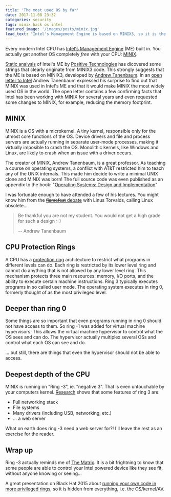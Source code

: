 ```yaml
---
title: 'The most used OS by far'
date: 2017-11-08 23:32
categories: security
tags: minix hack os intel 
featured_image: '/images/posts/minix.jpg'
lead_text: "Intel's Management Engine is based on MINIX3, so it is the most widely used OS in the world."
---
```


Every modern Intel CPU has [Intel's Management Engine](https://www.eff.org/deeplinks/2017/05/intels-management-engine-security-hazard-and-users-need-way-disable-it) (ME) built in. You actually get another OS completely _free_ with your CPU: [MINIX](http://www.minix3.org).

[Static analysis](http://blog.ptsecurity.com/2017/04/intel-me-way-of-static-analysis.html)
of Intel's ME by [Positive Technologies](http://blog.ptsecurity.com) has dicovered some
strings that clearly originate from MINIX3 code. This strongly suggests
that the ME is based on MINIX3, developed by [Andrew Tanenbaum](http://www.cs.vu.nl/~ast/).
In an [open letter to Intel](http://www.cs.vu.nl/~ast/intel/) Andrew
Tanenbaum expressed his surprise to find out that MINIX was used in Intel's
ME and that it would make MINIX the most widely used OS in the world. 
The open letter contains a few confirming facts that Intel has been 
working with MINIX for several years and even requested some changes to 
MINIX, for example, reducing the memory footprint.

## MINIX
MINIX is a OS with a microkernel. A tiny kernel, responsible only for the
utmost core functions of the OS. Device drivers and file and process servers
are actually running in separate user-mode processes, making it virtually 
imposible to crash the OS. Monolithic kernels, like Windows and Linux, are
likely to crash when an issue with a driver occurs.

The creator of MINIX, Andrew Tanenbaum, is a great professor. As teaching a
course on operating systems, a conflict with AT&T restricted him to teach any
of the UNIX internals. This made him decide to write a minimal UNIX clone and 
MINIX was born! The full source code was even published as an appendix to the book: 
"[Operating Systems: Design and Implementation](https://archive.org/details/OperatingSystemsDesignImplementation)"

I was fortunate enough to have attended a few of his lectures. You might know him from the
[~~flamefest~~ debate](http://www.oreilly.com/openbook/opensources/book/appa.html)
with Linus Torvalds, calling Linux obsolete...

> Be thankful you are not my student. You would not get a high grade for such a design :-)
>
> -- Andrew Tanenbaum

## CPU Protection Rings
A CPU has a [protection ring](https://en.wikipedia.org/wiki/Protection_ring)
architecture to restrict what programs in different levels can do. Each ring is
restricted by its lower level ring and cannot do anything that is not allowed
by any lower level ring. This mechanism protects three main resources:
memory, I/O ports, and the ability to execute certain machine instructions.
Ring 3 typically executes programs in so called user mode. The operating
system executes in ring 0, formerly thought of as the most privileged level.

## Deeper than ring 0
Some things are so important that even programs running in ring 0 should
not have access to them. So ring -1 was added for virtual machine
hypervisors. This allows the virtual machine hypervisor to control what
the OS sees and can do. The hypervisor actually multiplex several OSs
and control what each OS can see and do.

... but still, there are things that even the hypervisor should not be
able to access.

## Deepest depth of the CPU
MINIX is running on "Ring -3", ie. "negative 3". That is even untouchable
by your computers kernel. [Research](https://schd.ws/hosted_files/osseu17/84/Replace%20UEFI%20with%20Linux.pdf)
shows that some features of ring 3 are:
- Full networking stack
- File systems
- Many drivers (including USB, networking, etc.)
- ... a web server 

What on earth does ring -3 need a web server for?! I'll leave the rest as
an exercise for the reader.

## Wrap up
Ring -3 actually reminds me of [The Matrix](https://www.youtube.com/watch?v=z_KmNZNT5xw).
It is a bit frightning to know that some people are able to control your Intel
powered device like they see fit, without anyone knowing or seeing...

A great presentation on Black Hat 2015 about [running your own code in more
privileged rings](https://www.youtube.com/watch?v=lR0nh-TdpVg), so it is hidden
from everything, i.e. the OS/kernel/AV.

